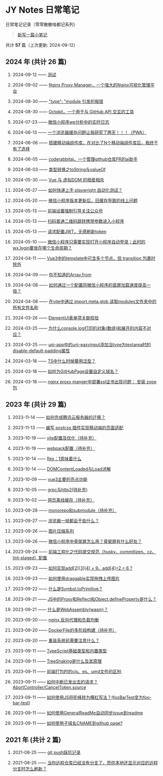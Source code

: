 # JY Notes 日常笔记

日常笔记记录（零零散散啥都记系列）

> [新写一篇小笔记](https://github.com/jynba/jynba.github.io/issues/new)

共计 **57** 篇（上次更新: 2024-09-12）

## 2024 年 (共计 26 篇)

1. 2024-09-12 —— [测试](/timeline/issue-63)

2. 2024-09-02 —— [Nginx Proxy Manager，一个强大的Nginx可视化管理平台](/timeline/issue-62)

3. 2024-08-30 —— ["type": "module 引发的报错](/timeline/issue-61)

4. 2024-08-30 —— [Octokit，一个用于与 GitHub API 交互的工具](/timeline/issue-60)

5. 2024-07-23 —— [微信小程序we分析中的实时日志](/timeline/issue-57)

6. 2024-06-13 —— [一个浏览器缓存问题让我研究了两天！！！（PWA）](/timeline/issue-56)

7. 2024-06-06 —— [搭建移动端组件库，在对比了N个移动端组件库后，我终于有了选择](/timeline/issue-55)

8. 2024-06-05 —— [coderabbitai，一个管理github仓库PR的ai助手](/timeline/issue-54)

9. 2024-06-03 —— [类型转换之toString与valueOf](/timeline/issue-53)

10. 2024-05-30 —— [Vue 与 虚拟DOM 的相爱相杀](/timeline/issue-52)

11. 2024-05-27 —— [如何快速上手 playwright 自动化测试？](/timeline/issue-51)

12. 2024-05-20 —— [微信小程序版本更新后，旧缓存导致的线上问题](/timeline/issue-50)

13. 2024-05-13 —— [前端设置强制引导关注公众号](/timeline/issue-49)

14. 2024-05-13 —— [扫码普通二维码跳转携带参数进入小程序](/timeline/issue-48)

15. 2024-05-13 —— [请求配置JWT，无感刷新token](/timeline/issue-47)

16. 2024-05-10 —— [微信小程序只需要实现打开小程序自动登录；此时的wx.login要放在哪个生命周期？](/timeline/issue-46)

17. 2024-04-11 —— [Vue3中的template中可含多个节点，但 transition 包裹时除外](/timeline/issue-45)

18. 2024-04-09 —— [你不知道的Array.from](/timeline/issue-44)

19. 2024-04-08 —— [如何通过一个配置将微信小程序的首屏加载速度提高一倍？](/timeline/issue-43)

20. 2024-04-08 —— [在vite中通过 import.meta.glob 读取modules文件夹中的所有文件名称](/timeline/issue-42)

21. 2024-03-26 —— [ElementUI表单项关联校验](/timeline/issue-41)

22. 2024-03-25 —— [为什么console.log打印的对象(数组)和展开的内容不对应？](/timeline/issue-40)

23. 2024-03-25 —— [uni-app中的uni-easyinput添加当type为textarea时的disable-default-padding属性](/timeline/issue-39)

24. 2024-03-18 —— [TS中什么时候要用泛型？](/timeline/issue-38)

25. 2024-03-18 —— [如何为GitHubPage设置自定义域名？](/timeline/issue-37)

26. 2024-03-18 —— [nginx proxy manger中部署ssl证书出现问题： 安装 zope包](/timeline/issue-36)

## 2023 年 (共计 29 篇)

1. 2023-11-14 —— [如何完成腾讯云服务器的迁移？](/timeline/issue-35)

2. 2023-11-13 —— [编写 postcss 插件实现移动端的页面适配](/timeline/issue-34)

3. 2023-10-19 —— [vite配置及优化（待补充）](/timeline/issue-33)

4. 2023-10-19 —— [webpack配置（待补充）](/timeline/issue-32)

5. 2023-10-14 —— [flex：1意味着什么](/timeline/issue-31)

6. 2023-10-14 —— [DOMContentLoaded与Load详解](/timeline/issue-30)

7. 2023-10-09 —— [vue3主要的亮点功能](/timeline/issue-29)

8. 2023-10-05 —— [grpc与http2(待补充)](/timeline/issue-28)

9. 2023-10-02 —— [网页离线缓存（待补充）](/timeline/issue-27)

10. 2023-09-28 —— [monorepo和submodule（待补充）](/timeline/issue-26)

11. 2023-09-27 —— [浏览器一帧都会干些什么？](/timeline/issue-25)

12. 2023-09-26 —— [图片压缩系列](/timeline/issue-24)

13. 2023-09-26 —— [微信小程序中骨架屏怎么用？骨架屏有什么好处？](/timeline/issue-23)

14. 2023-09-24 —— [前端工程化之代码提交规范（husky、commitizen、cz、lint-staged）配置](/timeline/issue-22)

15. 2023-09-23 —— [如何实现add[2][3][4] = 9、add[4]+2 = 6 ?](/timeline/issue-21)

16. 2023-09-23 —— [如何使用draggable实现拖拽上传图片](/timeline/issue-20)

17. 2023-09-22 —— [什么是Symbol.toPrimitive？](/timeline/issue-19)

18. 2023-09-21 —— [JS中的Proxy和Reflect和Object.defineProperty是什么？](/timeline/issue-18)

19. 2023-09-21 —— [什么是WebAssembly(wasm)？](/timeline/issue-17)

20. 2023-09-20 —— [nginx 反向代理和负载均衡](/timeline/issue-16)

21. 2023-09-20 —— [DockerFile的多阶段构建（待补充）](/timeline/issue-15)

22. 2023-09-20 —— [重装系统前需要注意什么？](/timeline/issue-14)

23. 2023-09-11 —— [TypeScript基础类型和内置类型](/timeline/issue-13)

24. 2023-09-11 —— [TreeShaking是什么及其原理](/timeline/issue-12)

25. 2023-09-11 —— [前端打包时的cjs、es、umd文件的区别](/timeline/issue-11)

26. 2023-09-11 —— [如何中断已发出去的请求？AbortController/CancelToken.source](/timeline/issue-10)

27. 2023-09-11 —— [如何使用JS将驼峰转为横杠写法？(fooBarTest变为foo-bar-test)](/timeline/issue-9)

28. 2023-09-11 —— [如何使用GeneralReadMe自动同步issue到readme](/timeline/issue-8)

29. 2023-09-11 —— [如何使用子域名CNAME到github page?](/timeline/issue-7)

## 2021 年 (共计 2 篇)

1. 2021-08-25 —— [git push踩坑记录](/timeline/issue-6)

2. 2021-08-25 —— [当你远程仓库已经没有分支了，而你本地还显示对应的远程分支时怎么刷新？](/timeline/issue-5)
